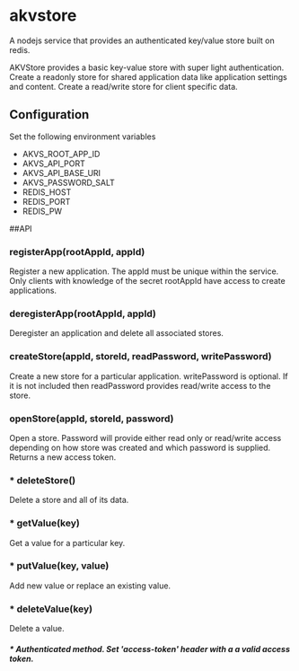 # akvstore
A nodejs service that provides an authenticated key/value store built on redis.

AKVStore provides a basic key-value store with super light authentication. Create a readonly store for shared application data like application settings and content. Create a read/write store for client specific data.

## Configuration
Set the following environment variables
* AKVS_ROOT_APP_ID
* AKVS_API_PORT
* AKVS_API_BASE_URI
* AKVS_PASSWORD_SALT
* REDIS_HOST
* REDIS_PORT
* REDIS_PW


##API
### registerApp(rootAppId, appId)
Register a new application. The appId must be unique within the service. Only clients with knowledge of the secret rootAppId have access to create applications.

### deregisterApp(rootAppId, appId)
Deregister an application and delete all associated stores.

### createStore(appId, storeId, readPassword, writePassword)
Create a new store for a particular application. writePassword is optional. If it is not included then readPassword provides read/write access to the store.

### openStore(appId, storeId, password)
Open a store. Password will provide either read only or read/write access depending on how store was created and which password is supplied. Returns a new access token. 

### * deleteStore()
Delete a store and all of its data. 

### * getValue(key)
Get a value for a particular key.

### * putValue(key, value)
Add new value or replace an existing value.

### * deleteValue(key)
Delete a value.

##### * Authenticated method. Set 'access-token' header with a a valid access token.

